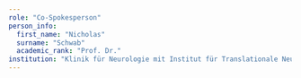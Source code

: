 ```yaml
---
role: "Co-Spokesperson"
person_info: 
  first_name: "Nicholas"
  surname: "Schwab"
  academic_rank: "Prof. Dr."
institution: "Klinik für Neurologie mit Institut für Translationale Neurologie, UKM, Münster"
---
```

